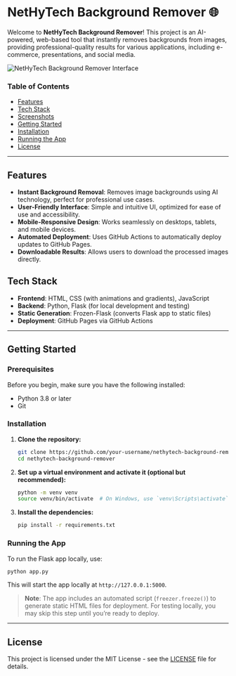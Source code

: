 # NetHyTech Background Remover 🌐

Welcome to **NetHyTech Background Remover**! This project is an AI-powered, web-based tool that instantly removes backgrounds from images, providing professional-quality results for various applications, including e-commerce, presentations, and social media.

![NetHyTech Background Remover Interface](https://via.placeholder.com/800x400?text=Screenshot+Placeholder)

### Table of Contents
- [Features](#features)
- [Tech Stack](#tech-stack)
- [Screenshots](#screenshots)
- [Getting Started](#getting-started)
- [Installation](#installation)
- [Running the App](#running-the-app)
- [License](#license)

---

## Features

- **Instant Background Removal**: Removes image backgrounds using AI technology, perfect for professional use cases.
- **User-Friendly Interface**: Simple and intuitive UI, optimized for ease of use and accessibility.
- **Mobile-Responsive Design**: Works seamlessly on desktops, tablets, and mobile devices.
- **Automated Deployment**: Uses GitHub Actions to automatically deploy updates to GitHub Pages.
- **Downloadable Results**: Allows users to download the processed images directly.

## Tech Stack

- **Frontend**: HTML, CSS (with animations and gradients), JavaScript
- **Backend**: Python, Flask (for local development and testing)
- **Static Generation**: Frozen-Flask (converts Flask app to static files)
- **Deployment**: GitHub Pages via GitHub Actions

---

## Getting Started

### Prerequisites

Before you begin, make sure you have the following installed:

- Python 3.8 or later
- Git

### Installation

1. **Clone the repository:**
   ```bash
   git clone https://github.com/your-username/nethytech-background-remover.git
   cd nethytech-background-remover
   ```

2. **Set up a virtual environment and activate it (optional but recommended):**
   ```bash
   python -m venv venv
   source venv/bin/activate  # On Windows, use `venv\Scripts\activate`
   ```

3. **Install the dependencies:**
   ```bash
   pip install -r requirements.txt
   ```

### Running the App

To run the Flask app locally, use:

```bash
python app.py
```

This will start the app locally at `http://127.0.0.1:5000`.

> **Note**: The app includes an automated script (`freezer.freeze()`) to generate static HTML files for deployment. For testing locally, you may skip this step until you’re ready to deploy.

---
## License

This project is licensed under the MIT License - see the [LICENSE](LICENSE) file for details.

